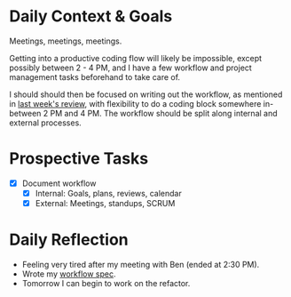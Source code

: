 # Daily Context & Goals

Meetings, meetings, meetings.

Getting into a productive coding flow will likely be impossible, except
possibly between 2 - 4 PM, and I have a few workflow and project management
tasks beforehand to take care of.

I should should then be focused on writing out the workflow, as mentioned in
[last week's review](review-2020-09-11.md#Broader), with flexibility to do a coding block somewhere in-between
2 PM and 4 PM. The workflow should be split along internal and external processes.

# Prospective Tasks

* [X] Document workflow
    * [X] Internal: Goals, plans, reviews, calendar
    * [X] External: Meetings, standups, SCRUM

# Daily Reflection

* Feeling very tired after my meeting with Ben (ended at 2:30 PM).
* Wrote my [workflow spec](WorkflowSpec.md).
* Tomorrow I can begin to work on the refactor.
